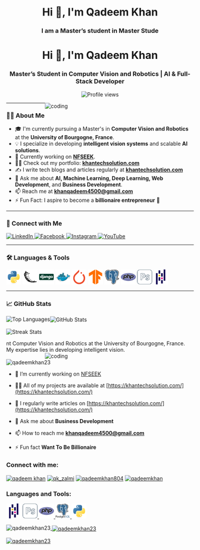 <h1 align="center">Hi 👋, I'm Qadeem Khan</h1>
<h3 align="center">I am a Master’s student in Master Stude<h1 align="center">Hi 👋, I'm Qadeem Khan</h1>
<h3 align="center">Master’s Student in Computer Vision and Robotics | AI & Full-Stack Developer</h3>

<p align="center">
  <img src="https://komarev.com/ghpvc/?username=qadeemkhan23&label=Profile%20views&color=0e75b6&style=flat" alt="Profile views" />
</p>

<img align="right" alt="coding" width="400" src="https://www.canva.com/design/DAGiK5cIwrA/8CrgYg9Ve2Z3Rx-J31mz0A/edit?utm_content=DAGiK5cIwrA&utm_campaign=designshare&utm_medium=link2&utm_source=sharebutton">

---

### 👨‍🎓 About Me
- 🎓 I'm currently pursuing a Master's in **Computer Vision and Robotics** at the **University of Bourgogne, France**.
- 💡 I specialize in developing **intelligent vision systems** and scalable **AI solutions**.
- 🔭 Currently working on [**NFSEEK**](https://nfseek.com/).
- 👨‍💻 Check out my portfolio: [**khantechsolution.com**](https://khantechsolution.com/)
- ✍️ I write tech blogs and articles regularly at [**khantechsolution.com**](https://khantechsolution.com/)
- 💬 Ask me about **AI, Machine Learning, Deep Learning, Web Development**, and **Business Development**.
- 📫 Reach me at **khanqadeem4500@gmail.com**
- ⚡ Fun Fact: I aspire to become a **billionaire entrepreneur** 🚀

---

### 🔗 Connect with Me
<p align="left">
  <a href="https://linkedin.com/in/qadeem khan" target="_blank">
    <img src="https://raw.githubusercontent.com/rahuldkjain/github-profile-readme-generator/master/src/images/icons/Social/linked-in-alt.svg" alt="LinkedIn" height="30" width="40" />
  </a>
  <a href="https://fb.com/qk_zalmi" target="_blank">
    <img src="https://raw.githubusercontent.com/rahuldkjain/github-profile-readme-generator/master/src/images/icons/Social/facebook.svg" alt="Facebook" height="30" width="40" />
  </a>
  <a href="https://instagram.com/qadeemkhan804" target="_blank">
    <img src="https://raw.githubusercontent.com/rahuldkjain/github-profile-readme-generator/master/src/images/icons/Social/instagram.svg" alt="Instagram" height="30" width="40" />
  </a>
  <a href="https://www.youtube.com/c/qadeemkhan" target="_blank">
    <img src="https://raw.githubusercontent.com/rahuldkjain/github-profile-readme-generator/master/src/images/icons/Social/youtube.svg" alt="YouTube" height="30" width="40" />
  </a>
</p>

---

### 🛠️ Languages & Tools
<p>
  <img src="https://raw.githubusercontent.com/devicons/devicon/master/icons/python/python-original.svg" alt="Python" width="40" height="40"/>
  <img src="https://raw.githubusercontent.com/devicons/devicon/master/icons/flask/flask-original.svg" alt="Flask" width="40" height="40"/>
  <img src="https://raw.githubusercontent.com/devicons/devicon/master/icons/django/django-original.svg" alt="Django" width="40" height="40"/>
  <img src="https://raw.githubusercontent.com/devicons/devicon/master/icons/docker/docker-original.svg" alt="Docker" width="40" height="40"/>
  <img src="https://raw.githubusercontent.com/devicons/devicon/master/icons/pytorch/pytorch-original.svg" alt="PyTorch" width="40" height="40"/>
  <img src="https://raw.githubusercontent.com/devicons/devicon/master/icons/tensorflow/tensorflow-original.svg" alt="TensorFlow" width="40" height="40"/>
  <img src="https://raw.githubusercontent.com/devicons/devicon/master/icons/postgresql/postgresql-original.svg" alt="PostgreSQL" width="40" height="40"/>
  <img src="https://raw.githubusercontent.com/devicons/devicon/master/icons/php/php-original.svg" alt="PHP" width="40" height="40"/>
  <img src="https://raw.githubusercontent.com/devicons/devicon/master/icons/photoshop/photoshop-line.svg" alt="Photoshop" width="40" height="40"/>
  <img src="https://raw.githubusercontent.com/devicons/devicon/master/icons/pandas/pandas-original.svg" alt="Pandas" width="40" height="40"/>
</p>

---

### 📈 GitHub Stats
<p>
  <img align="left" src="https://github-readme-stats.vercel.app/api/top-langs?username=qadeemkhan23&show_icons=true&locale=en&layout=compact" alt="Top Languages" />
</p>

<p>
  <img align="center" src="https://github-readme-stats.vercel.app/api?username=qadeemkhan23&show_icons=true&locale=en" alt="GitHub Stats" />
</p>

<p>
  <img align="center" src="https://github-readme-streak-stats.herokuapp.com/?user=qadeemkhan23&" alt="Streak Stats" />
</p>
nt Computer Vision and Robotics at the University of Bourgogne, France. My expertise lies in developing intelligent vision.</h3>
<img align="right" alt="coding" width="400" src="https://www.canva.com/design/DAGiK5cIwrA/8CrgYg9Ve2Z3Rx-J31mz0A/edit?utm_content=DAGiK5cIwrA&utm_campaign=designshare&utm_medium=link2&utm_source=sharebutton">
<p align="left"> <img src="https://komarev.com/ghpvc/?username=qadeemkhan23&label=Profile%20views&color=0e75b6&style=flat" alt="qadeemkhan23" /> </p>


- 🔭 I’m currently working on [NFSEEK](https://nfseek.com/)

- 👨‍💻 All of my projects are available at [https://khantechsolution.com/](https://khantechsolution.com/)

- 📝 I regularly write articles on [https://khantechsolution.com/](https://khantechsolution.com/)

- 💬 Ask me about **Business Development**

- 📫 How to reach me **khanqadeem4500@gmail.com**

- ⚡ Fun fact **Want To Be Billionaire**

<h3 align="left">Connect with me:</h3>
<p align="left">
<a href="https://linkedin.com/in/qadeem khan" target="blank"><img align="center" src="https://raw.githubusercontent.com/rahuldkjain/github-profile-readme-generator/master/src/images/icons/Social/linked-in-alt.svg" alt="qadeem khan" height="30" width="40" /></a>
<a href="https://fb.com/qk_zalmi" target="blank"><img align="center" src="https://raw.githubusercontent.com/rahuldkjain/github-profile-readme-generator/master/src/images/icons/Social/facebook.svg" alt="qk_zalmi" height="30" width="40" /></a>
<a href="https://instagram.com/qadeemkhan804" target="blank"><img align="center" src="https://raw.githubusercontent.com/rahuldkjain/github-profile-readme-generator/master/src/images/icons/Social/instagram.svg" alt="qadeemkhan804" height="30" width="40" /></a>
<a href="https://www.youtube.com/c/qadeemkhan" target="blank"><img align="center" src="https://raw.githubusercontent.com/rahuldkjain/github-profile-readme-generator/master/src/images/icons/Social/youtube.svg" alt="qadeemkhan" height="30" width="40" /></a>
</p>

<h3 align="left">Languages and Tools:</h3>
<img src="https://raw.githubusercontent.com/devicons/devicon/2ae2a900d2f041da66e950e4d48052658d850630/icons/pandas/pandas-original.svg" alt="pandas" width="40" height="40"/> </a> <a href="https://www.photoshop.com/en" target="_blank" rel="noreferrer"> <img src="https://raw.githubusercontent.com/devicons/devicon/master/icons/photoshop/photoshop-line.svg" alt="photoshop" width="40" height="40"/> </a> <a href="https://www.php.net" target="_blank" rel="noreferrer"> <img src="https://raw.githubusercontent.com/devicons/devicon/master/icons/php/php-original.svg" alt="php" width="40" height="40"/> </a> <a href="https://www.postgresql.org" target="_blank" rel="noreferrer"> <img src="https://raw.githubusercontent.com/devicons/devicon/master/icons/postgresql/postgresql-original-wordmark.svg" alt="postgresql" width="40" height="40"/> </a> <a href="https://www.python.org" target="_blank" rel="noreferrer"> <img src="https://raw.githubusercontent.com/devicons/devicon/master/icons/python/python-original.svg" alt="python" width="40" height="40"/> </a> <a href="https://pytorch.org/"  </p>

<p><img align="left" src="https://github-readme-stats.vercel.app/api/top-langs?username=qadeemkhan23&show_icons=true&locale=en&layout=compact" alt="qadeemkhan23" /></p>

<p>&nbsp;<img align="center" src="https://github-readme-stats.vercel.app/api?username=qadeemkhan23&show_icons=true&locale=en" alt="qadeemkhan23" /></p>

<p><img align="center" src="https://github-readme-streak-stats.herokuapp.com/?user=qadeemkhan23&" alt="qadeemkhan23" /></p>
